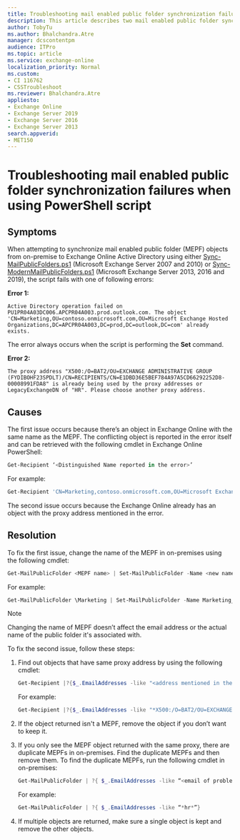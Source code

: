 ```yaml
---
title: Troubleshooting mail enabled public folder synchronization failures when using PowerShell script
description: This article describes two mail enabled public folder synchronization failures. Provides two resolutions. 
author: TobyTu
ms.author: Bhalchandra.Atre
manager: dcscontentpm
audience: ITPro 
ms.topic: article 
ms.service: exchange-online
localization_priority: Normal
ms.custom: 
- CI 116762
- CSSTroubleshoot
ms.reviewer: Bhalchandra.Atre
appliesto:
- Exchange Online
- Exchange Server 2019
- Exchange Server 2016
- Exchange Server 2013
search.appverid: 
- MET150
---
```


# Troubleshooting mail enabled public folder synchronization failures when using PowerShell script

## Symptoms

When attempting to synchronize mail enabled public folder (MEPF) objects from on-premise to Exchange Online Active Directory using either [Sync-MailPublicFolders.ps1](https://www.microsoft.com/download/details.aspx?id=46381) (Microsoft Exchange Server 2007 and 2010) or [Sync-ModernMailPublicFolders.ps1](https://www.microsoft.com/download/details.aspx?id=54855) (Microsoft Exchange Server 2013, 2016 and 2019), the script fails with one of following errors:

**Error 1:**

`Active Directory operation failed on PU1PR04A03DC006.APCPR04A003.prod.outlook.com. The object 'CN=Marketing,OU=contoso.onmicrosoft.com,OU=Microsoft Exchange Hosted Organizations,DC=APCPR04A003,DC=prod,DC=outlook,DC=com' already exists.`

The error always occurs when the script is performing the **Set** command.

**Error 2:**

`The proxy address "X500:/O=BAT2/OU=EXCHANGE ADMINISTRATIVE GROUP (FYDIBOHF23SPDLT)/CN=RECIPIENTS/CN=E1DBD36E5BEF784A97A5CD66292252D8-00008991FDA8" is already being used by the proxy addresses or LegacyExchangeDN of "HR". Please choose another proxy address.`

## Causes

The first issue occurs because there’s an object in Exchange Online with the same name as the MEPF. The conflicting object is reported in the error itself and can be retrieved with the following cmdlet in Exchange Online PowerShell:

```powershell
Get-Recipient ‘<Distinguished Name reported in the error>’
```

For example:

```powershell
Get-Recipient 'CN=Marketing,contoso.onmicrosoft.com,OU=Microsoft Exchange Hosted Organizations,DC=APCPR04A003,DC=prod,DC=outlook,DC=com'
```

The second issue occurs because the Exchange Online already has an object with the proxy address mentioned in the error.

## Resolution

To fix the first issue, change the name of the MEPF in on-premises using the following cmdlet:

```powershell
Get-MailPublicFolder <MEPF name> | Set-MailPublicFolder -Name <new name for MEPF>
```

For example:

```powershell
Get-MailPublicFolder \Marketing | Set-MailPublicFolder -Name Marketing_PF
```
> [!NOTE]
> Changing the name of MEPF doesn’t affect the email address or the actual name of the public folder it's associated with.

To fix the second issue, follow these steps:

1. Find out objects that have same proxy address by using the following cmdlet:

    ```powershell
    Get-Recipient |?{$_.EmailAddresses -like "<address mentioned in the error>"}
    ```

    For example:

    ```powershell
    Get-Recipient |?{$_.EmailAddresses -like "*X500:/O=BAT2/OU=EXCHANGE ADMINISTRATIVE GROUP (FYDIBOHF23SPDXX)/CN=RECIPIENTS/CN=E1DBD36E5BEF784A97A5CD66299952D8-00008991FDA8*”}
    ```
2. If the object returned isn't a MEPF, remove the object if you don’t want to keep it.
3. If you only see the MEPF object returned with the same proxy, there are duplicate MEPFs in on-premises. Find the duplicate MEPFs and then remove them. To find the duplicate MEPFs, run the following cmdlet in on-premises:

    ```powershell
    Get-MailPublicFolder | ?{ $_.EmailAddresses -like “<email of problem MEPF>”}
    ```

    For example:

    ```powershell
    Get-MailPublicFolder | ?{ $_.EmailAddresses -like “*hr*”}
    ```
4. If multiple objects are returned, make sure a single object is kept and remove the other objects.
